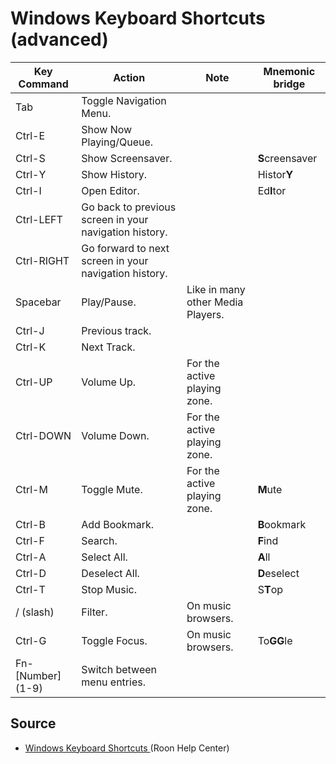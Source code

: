 # Windows Keyboard Shortcuts (advanced)

| Key Command       | Action                                                 | Note                                           | Mnemonic bridge |
| ----------------- | ------------------------------------------------------ | ---------------------------------------------- | --------------- |
| Tab               | Toggle Navigation Menu.                                |                                                |                 |
| Ctrl-E            | Show Now Playing/Queue.                                |                                                |                 |
| Ctrl-S            | Show Screensaver.                                      |                                                | **S**creensaver |
| Ctrl-Y            | Show History.                                          |                                                | Histor**Y**     |
| Ctrl-I            | Open Editor.                                           |                                                | Ed**I**tor      |
| Ctrl-LEFT         | Go back to previous screen in your navigation history. |                                                |                 |
| Ctrl-RIGHT        | Go forward to next screen in your navigation history.  |                                                |                 |
| Spacebar          | Play/Pause.                                            | Like in many other Media Players.              |                 |
| Ctrl-J            | Previous track.                                        |                                                |                 |
| Ctrl-K            | Next Track.                                            |                                                |                 |
| Ctrl-UP           | Volume Up.                                             | For the active playing zone.                   |                 |
| Ctrl-DOWN         | Volume Down.                                           | For the active playing zone.                   |                 |
| Ctrl-M            | Toggle Mute.                                           | For the active playing zone.                   | **M**ute        |
| Ctrl-B            | Add Bookmark.                                          |                                                | **B**ookmark    |
| Ctrl-F            | Search.                                                |                                                | **F**ind        |
| Ctrl-A            | Select All.                                            |                                                | **A**ll         |
| Ctrl-D            | Deselect All.                                          |                                                | **D**eselect    |
| Ctrl-T            | Stop Music.                                            |                                                | S**T**op        |
| / (slash)         | Filter.                                                | On music browsers.                             |                 |
| Ctrl-G            | Toggle Focus.                                          | On music browsers.                             | To**GG**le      |
| Fn-[Number] (1-9) | Switch between menu entries.                           |                                                |                 |

## Source

* [Windows Keyboard Shortcuts ](https://help.roonlabs.com/portal/en/kb/articles/keyboard-shortcuts#Windows_Keyboard_Shortcuts) (Roon Help Center)
